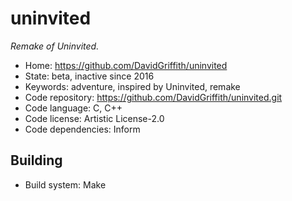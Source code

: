 # uninvited

_Remake of Uninvited._

- Home: https://github.com/DavidGriffith/uninvited
- State: beta, inactive since 2016
- Keywords: adventure, inspired by Uninvited, remake
- Code repository: https://github.com/DavidGriffith/uninvited.git
- Code language: C, C++
- Code license: Artistic License-2.0
- Code dependencies: Inform

## Building

- Build system: Make